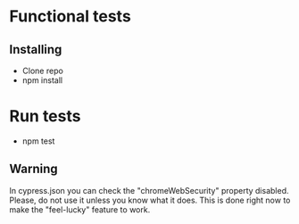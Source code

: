 # Functional tests

## Installing

- Clone repo
- npm install

# Run tests

- npm test

## Warning

In cypress.json you can check the "chromeWebSecurity" property disabled. Please, do not use it
unless you know what it does. This is done right now to make the "feel-lucky" feature to work.
